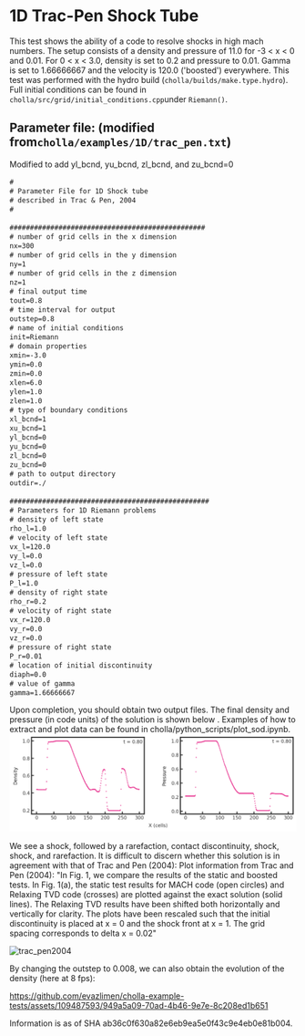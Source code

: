 # 1D Trac-Pen Shock Tube
This test shows the ability of a code to resolve shocks in high mach numbers. The setup consists of a density and pressure of 11.0 for -3 \< x \< 0 and 0.01. For 0 \< x \< 3.0, density is set to 0.2 and pressure to 0.01. Gamma is set to 1.66666667 and the velocity is 120.0 ('boosted') everywhere. This test was performed with the hydro build (`cholla/builds/make.type.hydro`). Full initial conditions can be found in `cholla/src/grid/initial_conditions.cpp`under `Riemann()`. 

## Parameter file: (modified from`cholla/examples/1D/trac_pen.txt`)
Modified to add yl_bcnd, yu_bcnd, zl_bcnd, and zu_bcnd=0
```
#
# Parameter File for 1D Shock tube
# described in Trac & Pen, 2004
#

################################################
# number of grid cells in the x dimension
nx=300
# number of grid cells in the y dimension
ny=1
# number of grid cells in the z dimension
nz=1
# final output time
tout=0.8
# time interval for output
outstep=0.8
# name of initial conditions
init=Riemann
# domain properties
xmin=-3.0
ymin=0.0
zmin=0.0
xlen=6.0
ylen=1.0
zlen=1.0
# type of boundary conditions
xl_bcnd=1
xu_bcnd=1
yl_bcnd=0
yu_bcnd=0
zl_bcnd=0
zu_bcnd=0
# path to output directory
outdir=./

#################################################
# Parameters for 1D Riemann problems
# density of left state
rho_l=1.0
# velocity of left state
vx_l=120.0
vy_l=0.0
vz_l=0.0
# pressure of left state
P_l=1.0
# density of right state
rho_r=0.2
# velocity of right state
vx_r=120.0
vy_r=0.0
vz_r=0.0
# pressure of right state
P_r=0.01
# location of initial discontinuity
diaph=0.0
# value of gamma
gamma=1.66666667
```
Upon completion, you should obtain two output files. The final density and pressure (in code units) of the solution is shown below . Examples of how to extract and plot data can be found in cholla/python_scripts/plot_sod.ipynb.  
<img src="./images/1dtrac-pen_density_pressure.png" alt="Two scatter plots side by side, showing density vs cells in the x direction on the left and pressure vs cells in the x direction on the right. The density plot shows a value of 0.45 until x = 40 cells, where it discontinuously jumps to a value of 1.0. It remains at 1.0 until x = 100 cells, where it gradually decreases to a value of 0.45 at x = 150. There is a drop at x = 175 to a value of 0.4. It increases to a value of 0.7 from x = 180 to x = 200, then decreases to a value of 0.2 by x = 200. At x = 250 it jumps to a value of 0.7, then gradually decreases by x = 275 to a value of 0.45. The pressure plot shows a value of 0.2 remain constant until x = 40 cells, where it jumps discontinuously to a value of 1.0. It remains at 1.0 until x = 100 cells, where it gradually decreases to a value of 0.25 by x = 150 cells. It remains constant until x = 200 cells, where it drops very close to zero, remaning here until x = 250 cells. Here it jumps to a value of 0.2 where it remains with a slight downward trend for the last 50 cells. In the upper right hand corner of both plots is the text 't= 0.80'." width="1200" />  

We see a shock, followed by a rarefaction, contact discontinuity, shock, shock, and rarefaction.
It is difficult to discern whether this solution is in agreement with that of Trac and Pen (2004): 
Plot information from Trac and Pen (2004): "In Fig. 1, we compare the results of the static and boosted tests. In Fig. 1(a), the static test results for MACH code (open circles) and Relaxing TVD code (crosses) are plotted against the exact solution (solid lines). The Relaxing TVD results have been shifted both horizontally and vertically for clarity. The plots have been rescaled such that the initial discontinuity is placed at x = 0 and the shock front at x = 1. The grid spacing corresponds to delta x =  0.02"

![trac_pen2004](https://github.com/evazlimen/cholla-example-tests/assets/109487593/b145e2e4-8555-4f00-a585-a09e7051ac47)

By changing the outstep to 0.008, we can also obtain the evolution of the density (here at 8 fps):

https://github.com/evazlimen/cholla-example-tests/assets/109487593/949a5a09-70ad-4b46-9e7e-8c208ed1b651

Information is as of SHA ab36c0f630a82e6eb9ea5e0f43c9e4eb0e81b004.
